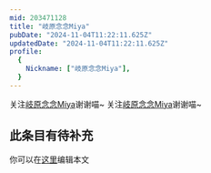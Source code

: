 ```yaml
---
mid: 203471128
title: "岐原念念Miya"
pubDate: "2024-11-04T11:22:11.625Z"
updatedDate: "2024-11-04T11:22:11.625Z"
profile:
  {
    Nickname: ["岐原念念Miya"],
  }
---
```


关注[岐原念念Miya](https://space.bilibili.com/203471128)谢谢喵~ 关注[岐原念念Miya](https://space.bilibili.com/203471128)谢谢喵~

## 此条目有待补充
你可以在[这里](https://github.com/Yuhanawa/VTuber.ICU-Content/edit/master/v/岐原念念Miya/index.md)编辑本文
